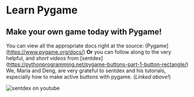 # Learn Pygame
## Make your own game today with Pygame!
You can view all the appropriate docs right at the source: (Pygame](https://www.pygame.org/docs/)
**Or** you can follow along to the very helpful, and _short videos_ from [sentdex] (https://pythonprogramming.net/pygame-buttons-part-1-button-rectangle/)
We, Maria and Deng, are very grateful to sentdex and his tutorials, especially how to make active buttons with pygame. (_Linked above!_)

![sentdex on youtube](https://www.youtube.com/channel/UCfzlCWGWYyIQ0aLC5w48gBQ)